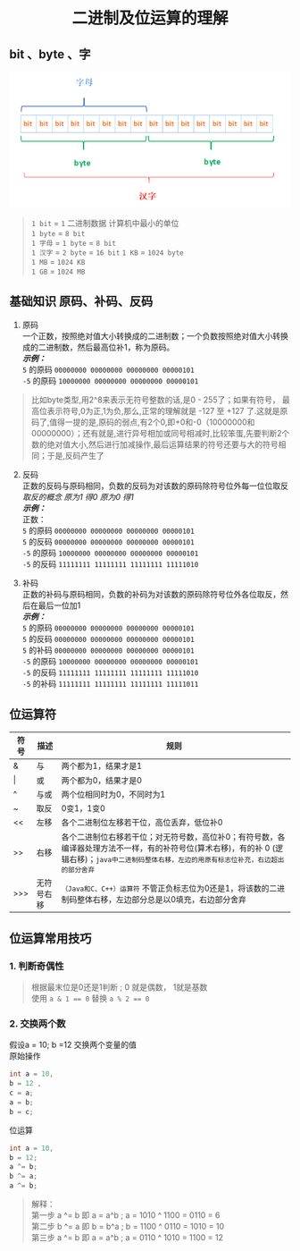 # <center>二进制及位运算的理解</center>
## bit 、byte 、字
![](./images/20190124134019.png)
> `1 bit` = `1`  二进制数据 计算机中最小的单位  
> `1 byte` = `8 bit`  
> `1 字母` = `1 byte` = `8 bit`  
> `1 汉字` = `2 byte` = `16 bit`
> `1 KB` = `1024 byte`  
> `1 MB` = `1024 KB`  
> `1 GB` = `1024 MB`  

## 基础知识 原码、补码、反码
1. 原码  
一个正数，按照绝对值大小转换成的二进制数；一个负数按照绝对值大小转换成的二进制数，然后最高位补1，称为原码。  
***示例：***  
`5` 的原码 `00000000 00000000 00000000 00000101`  
`-5` 的原码 `10000000 00000000 00000000 00000101`  
> 比如byte类型,用2^8来表示无符号整数的话,是0 - 255了；如果有符号， 最高位表示符号,0为正,1为负,那么,正常的理解就是 -127 至 +127 了.这就是原码了,值得一提的是,原码的弱点,有2个0,即+0和-0（10000000和00000000）；还有就是,进行异号相加或同号相减时,比较笨蛋,先要判断2个数的绝对值大小,然后进行加减操作,最后运算结果的符号还要与大的符号相同；于是,反码产生了
2. 反码  
正数的反码与原码相同，负数的反码为对该数的原码除符号位外每一位位取反  
*取反的概念 原为1 得0 原为0 得1*  
***示例：***  
正数：  
`5` 的原码 `00000000 00000000 00000000 00000101`  
`5` 的反码 `00000000 00000000 00000000 00000101`  
`-5` 的原码 `10000000 00000000 00000000 00000101`  
`-5` 的反码 `11111111 11111111 11111111 11111010`

3. 补码  
正数的补码与原码相同，负数的补码为对该数的原码除符号位外各位取反，然后在最后一位加1  
***示例：***  
`5` 的原码 `00000000 00000000 00000000 00000101`  
`5` 的反码 `00000000 00000000 00000000 00000101`   
`5` 的补码 `00000000 00000000 00000000 00000101`  
`-5` 的原码 `10000000 00000000 00000000 00000101`  
`-5` 的反码 `11111111 11111111 11111111 11111010`  
`-5` 的补码 `11111111 11111111 11111111 11111011`  

## 位运算符
|符号|描述|规则|
|----|----|----|
|&|与|两个都为1，结果才是1|
|\||或|两个都为0，结果才是0|
|^|与或|两个位相同时为0，不同时为1|
|~|取反|0变1，1变0|
|<<|左移|各个二进制位左移若干位，高位丢弃，低位补0|
|>>|右移|各个二进制位右移若干位；对无符号数，高位补0；有符号数，各编译器处理方法不一样，有的补符号位(算术右移)，有的补 0 (逻辑右移)；`java中二进制码整体右移，左边的用原有标志位补充，右边超出的部分舍弃`|
|>>>|无符号右移|`（Java和C、C++）运算符` 不管正负标志位为0还是1，将该数的二进制码整体右移，左边部分总是以0填充，右边部分舍弃|

## 位运算常用技巧
### 1. 判断奇偶性
> 根据最末位是0还是1判断 ; 0 就是偶数， 1就是基数  
> 使用 `a & 1 == 0` 替换 `a % 2 == 0`  

### 2. 交换两个数
假设a = 10; b =12 交换两个变量的值  
原始操作
```java
int a = 10, 
b = 12 ,
c = a;
a = b;
b = c;
```
位运算
```java
int a = 10,
b = 12;
a ^= b;
b ^= a;
a ^= b;
```
> 解释：  
> 第一步 a ^= b 即 a = a^b ; a = 1010 ^ 1100 = 0110 = 6  
> 第二步 b ^= a 即 b = b^a ; b = 1100 ^ 0110 = 1010 = 10  
> 第三步 a ^= b 即 a = a^b ; a = 0110 ^ 1010 = 1100 = 12  

